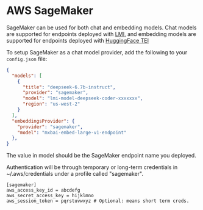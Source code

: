 # AWS SageMaker

SageMaker can be used for both chat and embedding models. Chat models are supported for endpoints deployed with [LMI](https://docs.djl.ai/docs/serving/serving/docs/lmi/index.html), and embedding models are supported for endpoints deployed with [HuggingFace TEI](https://huggingface.co/blog/sagemaker-huggingface-embedding)

To setup SageMaker as a chat model provider, add the following to your `config.json` file:

```json title="config.json"
{
  "models": [
    {
      "title": "deepseek-6.7b-instruct",
      "provider": "sagemaker",
      "model": "lmi-model-deepseek-coder-xxxxxxx",
      "region": "us-west-2"
    }
  ],
  "embeddingsProvider": {
    "provider": "sagemaker",
    "model": "mxbai-embed-large-v1-endpoint"
  },
}
```

The value in model should be the SageMaker endpoint name you deployed.

Authentication will be through temporary or long-term credentials in
~/.aws/credentials under a profile called "sagemaker".

```title="~/.aws/credentials
[sagemaker]
aws_access_key_id = abcdefg
aws_secret_access_key = hijklmno
aws_session_token = pqrstuvwxyz # Optional: means short term creds.
```
